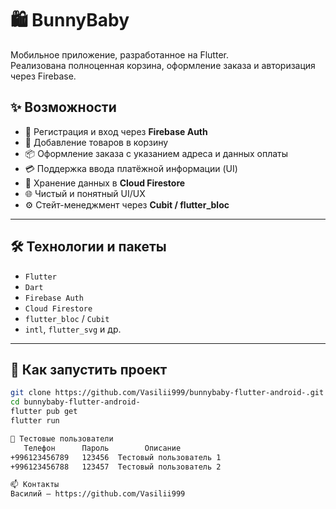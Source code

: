 # 🛍️ BunnyBaby

Мобильное приложение, разработанное на Flutter.  
Реализована полноценная корзина, оформление заказа и авторизация через Firebase.

## ✨ Возможности

- 🔐 Регистрация и вход через **Firebase Auth**
- 🧺 Добавление товаров в корзину
- 📦 Оформление заказа с указанием адреса и данных оплаты
- 💳 Поддержка ввода платёжной информации (UI)
- 📡 Хранение данных в **Cloud Firestore**
- 🌐 Чистый и понятный UI/UX
- ⚙️ Стейт-менеджмент через **Cubit / flutter_bloc**

---

## 🛠️ Технологии и пакеты

- `Flutter`
- `Dart`
- `Firebase Auth`
- `Cloud Firestore`
- `flutter_bloc` / `Cubit`
- `intl`, `flutter_svg` и др.

---

## 🚀 Как запустить проект

```bash
git clone https://github.com/Vasilii999/bunnybaby-flutter-android-.git
cd bunnybaby-flutter-android-
flutter pub get
flutter run

👥 Тестовые пользователи
   Телефон	    Пароль	      Описание
+996123456789	123456	Тестовый пользователь 1
+996123456788	123457	Тестовый пользователь 2

📫 Контакты
Василий — https://github.com/Vasilii999